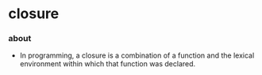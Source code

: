 # closure

### about

- In programming, a closure is a combination of a function and the lexical environment within which that function was declared.

